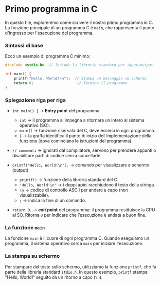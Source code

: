 # Primo programma in C

In questo file, esploreremo come scrivere il nostro primo programma in C. La funzione principale di un programma C è `main`, che rappresenta il punto d'ingresso per l'esecuzione del programma. 

### Sintassi di base
Ecco un esempio di programma C minimo:

```c
#include <stdio.h>  // Include la libreria standard per input/output

int main() {
    printf("Hello, World!\n");  // Stampa un messaggio su schermo
    return 0;                    // Termina il programma
}
```

### Spiegazione riga per riga

- `int main() {` → **Entry point** del programma:  
  - `int` → il programma si impegna a ritornare un intero al sistema operativo (SO).  
  - `main()` → funzione riservata del C, deve esserci in ogni programma.  
  - `{` → la graffa identifica il punto di inizio dell’implementazione della funzione (dove cominciano le istruzioni del programma).  

- `// commenti` → ignorati dal compilatore, servono per prendere appunti o disabilitare parti di codice senza cancellarle.  

- `printf("Hello, World!\n");` → comando per visualizzare a schermo (output):  
  - `printf()` → funzione della libreria standard del C.  
  - `"Hello, World!\n"` → i doppi apici racchiudono il testo della stringa.  
  - `\n` → codice di controllo ASCII per andare a capo (non visualizzabile).  
  - `;` → indica la fine di un comando.  

- `return 0;` → **exit point** del programma: il programma restituisce la CPU al SO. Ritorna `0` per indicare che l’esecuzione è andata a buon fine.  

### La funzione `main`
La funzione `main` è il cuore di ogni programma C. Quando eseguiamo un programma, il sistema operativo cerca `main` per iniziare l'esecuzione.  

### La stampa su schermo
Per stampare del testo sullo schermo, utilizziamo la funzione `printf`, che fa parte della libreria standard `stdio.h`. In questo esempio, `printf` stampa "Hello, World!" seguito da un ritorno a capo (`\n`).  
